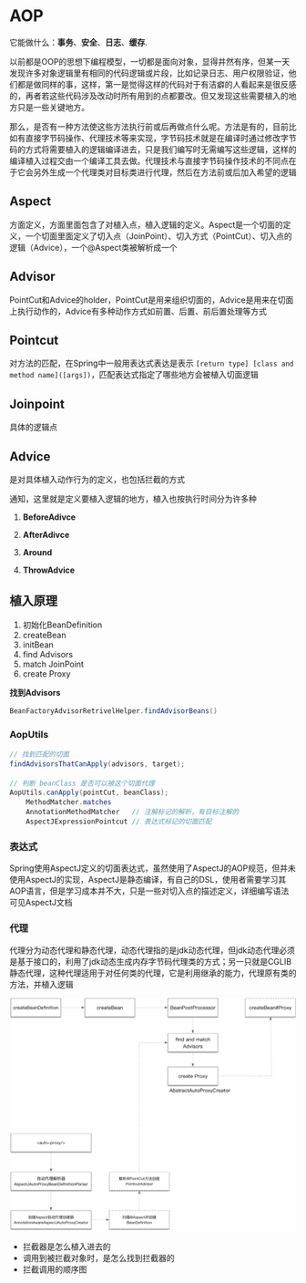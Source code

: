 # AOP

它能做什么：**事务**、**安全**、**日志**、**缓存**.

以前都是OOP的思想下编程模型，一切都是面向对象，显得井然有序，但某一天发现许多对象逻辑里有相同的代码逻辑或片段，比如记录日志、用户权限验证，他们都是做同样的事，这样，第一是觉得这样的代码对于有洁癖的人看起来是很反感的，再者若这些代码涉及改动时所有用到的点都要改。但又发现这些需要植入的地方只是一些关键地方。

那么，是否有一种方法使这些方法执行前或后再做点什么呢。方法是有的，目前比如有直接字节码操作、代理技术等来实现，字节码技术就是在编译时通过修改字节码的方式将需要植入的逻辑编译进去，只是我们编写时无需编写这些逻辑，这样的编译植入过程交由一个编译工具去做。代理技术与直接字节码操作技术的不同点在于它会另外生成一个代理类对目标类进行代理，然后在方法前或后加入希望的逻辑

## Aspect

方面定义，方面里面包含了对植入点，植入逻辑的定义。Aspect是一个切面的定义，一个切面里面定义了切入点（JoinPoint）、切入方式（PointCut）、切入点的逻辑（Advice），一个@Aspect类被解析成一个

## Advisor

PointCut和Advice的holder，PointCut是用来组织切面的，Advice是用来在切面上执行动作的，Advice有多种动作方式如前置、后置、前后置处理等方式

## Pointcut

对方法的匹配，在Spring中一般用表达式表达是表示 `[return type] [class and method name]([args])`，匹配表达式指定了哪些地方会被植入切面逻辑

## Joinpoint

具体的逻辑点

## Advice

是对具体植入动作行为的定义，也包括拦截的方式

通知，这里就是定义要植入逻辑的地方，植入也按执行时间分为许多种

1. **BeforeAdivce**

2. **AfterAdivce**

3. **Around**

4. **ThrowAdvice**

## 植入原理

1. 初始化BeanDefinition
2. createBean
3. initBean
4. find Advisors
5. match JoinPoint
6. create Proxy

**找到Advisors**

```java
BeanFactoryAdvisorRetrivelHelper.findAdvisorBeans()
```

### AopUtils

```java
// 找到匹配的切面
findAdvisorsThatCanApply(advisors, target);

// 判断 beanClass 是否可以被这个切面代理
AopUtils.canApply(pointCut, beanClass);
    MethodMatcher.matches
    AnnotationMethodMatcher   // 注解标记的解析，有目标注解的
    AspectJExpressionPointcut // 表达式标记的切面匹配
```

### 表达式

Spring使用AspectJ定义的切面表达式，虽然使用了AspectJ的AOP规范，但并未使用AspectJ的实现，AspectJ是静态编译，有自己的DSL，使用者需要学习其AOP语言，但是学习成本并不大，只是一些对切入点的描述定义，详细编写语法可见AspectJ文档

### 代理

代理分为动态代理和静态代理，动态代理指的是jdk动态代理，但jdk动态代理必须是基于接口的，利用了jdk动态生成内存字节码代理类的方式；另一只就是CGLIB静态代理，这种代理适用于对任何类的代理，它是利用继承的能力，代理原有类的方法，并植入逻辑

![](/assets/spring-aop-create.png)

* 拦截器是怎么植入进去的
* 调用到被拦截对象时，是怎么找到拦截器的
* 拦截调用的顺序图



